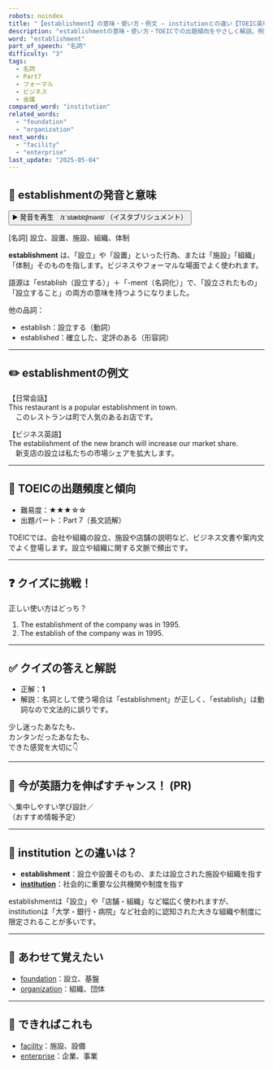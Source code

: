 ```yaml
---
robots: noindex
title: "【establishment】の意味・使い方・例文 ― institutionとの違い【TOEIC英単語】"
description: "establishmentの意味・使い方・TOEICでの出題傾向をやさしく解説。例文・クイズ付きでinstitutionとの違いもわかりやすく学べます。"
word: "establishment"
part_of_speech: "名詞"
difficulty: "3"
tags:
  - 名詞
  - Part7
  - フォーマル
  - ビジネス
  - 会議
compared_word: "institution"
related_words:
  - "foundation"
  - "organization"
next_words:
  - "facility"
  - "enterprise"
last_update: "2025-05-04"
---
```


## 🔰 establishmentの発音と意味

<button class="play-audio" onclick="playTTS('establishment')">
  <span class="play-audio-main">
    ▶️ 発音を再生　/ɪˈstæblɪʃmənt/
  </span>
  <span class="play-audio-sub">
    （イスタブリシュメント）
  </span>
</button>

[名詞] 設立、設置、施設、組織、体制

**establishment** は、「設立」や「設置」といった行為、または「施設」「組織」「体制」そのものを指します。ビジネスやフォーマルな場面でよく使われます。

語源は「establish（設立する）」＋「-ment（名詞化）」で、「設立されたもの」「設立すること」の両方の意味を持つようになりました。

他の品詞：  
- establish：設立する（動詞）
- established：確立した、定評のある（形容詞）

---

## ✏️ establishmentの例文

【日常会話】  
This restaurant is a popular establishment in town.  
　このレストランは町で人気のあるお店です。

【ビジネス英語】  
The establishment of the new branch will increase our market share.  
　新支店の設立は私たちの市場シェアを拡大します。

---

## 🎯 TOEICの出題頻度と傾向

- 難易度：★★★☆☆
- 出題パート：Part 7（長文読解）

TOEICでは、会社や組織の設立、施設や店舗の説明など、ビジネス文書や案内文でよく登場します。設立や組織に関する文脈で頻出です。

---

## ❓ クイズに挑戦！

正しい使い方はどっち？

1. The establishment of the company was in 1995.  
2. The establish of the company was in 1995.

---

## ✅ クイズの答えと解説

- 正解：**1**
- 解説：名詞として使う場合は「establishment」が正しく、「establish」は動詞なので文法的に誤りです。

少し迷ったあなたも、  
カンタンだったあなたも、  
できた感覚を大切に👇️

---

## 🚀 今が英語力を伸ばすチャンス！ (PR)

<div class="info-center">
＼集中しやすい学び設計／<br>  
（おすすめ情報予定）
</div>

---

## 🤔  institution との違いは？

- **establishment**：設立や設置そのもの、または設立された施設や組織を指す
- **[institution](/word/institution)**：社会的に重要な公共機関や制度を指す

establishmentは「設立」や「店舗・組織」など幅広く使われますが、institutionは「大学・銀行・病院」など社会的に認知された大きな組織や制度に限定されることが多いです。

---

## 🧩 あわせて覚えたい

- [foundation](/word/foundation)：設立、基盤
- [organization](/word/organization)：組織、団体

---

## 📖 できればこれも

- [facility](/word/facility)：施設、設備
- [enterprise](/word/enterprise)：企業、事業

<!-- cvid: aid13_bid38 -->
